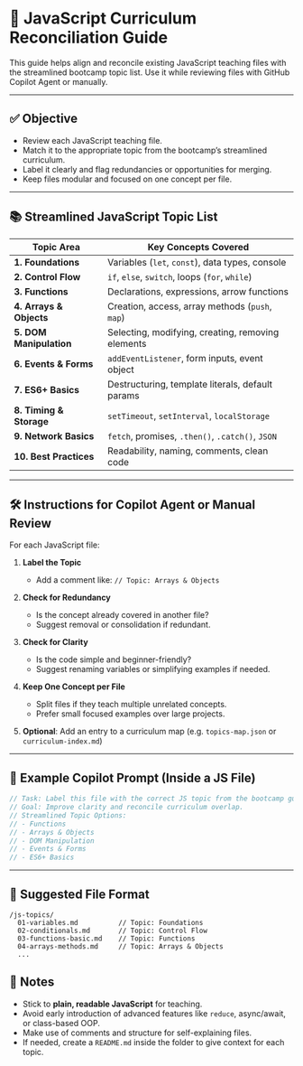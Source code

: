 # 🧭 JavaScript Curriculum Reconciliation Guide

This guide helps align and reconcile existing JavaScript teaching files with the streamlined bootcamp topic list. Use it while reviewing files with GitHub Copilot Agent or manually.

---

## ✅ Objective

- Review each JavaScript teaching file.
- Match it to the appropriate topic from the bootcamp’s streamlined curriculum.
- Label it clearly and flag redundancies or opportunities for merging.
- Keep files modular and focused on one concept per file.

---

## 📚 Streamlined JavaScript Topic List

| Topic Area              | Key Concepts Covered                              |
| ----------------------- | ------------------------------------------------- |
| **1. Foundations**      | Variables (`let`, `const`), data types, console   |
| **2. Control Flow**     | `if`, `else`, `switch`, loops (`for`, `while`)    |
| **3. Functions**        | Declarations, expressions, arrow functions        |
| **4. Arrays & Objects** | Creation, access, array methods (`push`, `map`)   |
| **5. DOM Manipulation** | Selecting, modifying, creating, removing elements |
| **6. Events & Forms**   | `addEventListener`, form inputs, event object     |
| **7. ES6+ Basics**      | Destructuring, template literals, default params  |
| **8. Timing & Storage** | `setTimeout`, `setInterval`, `localStorage`       |
| **9. Network Basics**   | `fetch`, promises, `.then()`, `.catch()`, `JSON`  |
| **10. Best Practices**  | Readability, naming, comments, clean code         |

---

## 🛠️ Instructions for Copilot Agent or Manual Review

For each JavaScript file:

1. **Label the Topic**

   - Add a comment like: `// Topic: Arrays & Objects`

2. **Check for Redundancy**

   - Is the concept already covered in another file?
   - Suggest removal or consolidation if redundant.

3. **Check for Clarity**

   - Is the code simple and beginner-friendly?
   - Suggest renaming variables or simplifying examples if needed.

4. **Keep One Concept per File**

   - Split files if they teach multiple unrelated concepts.
   - Prefer small focused examples over large projects.

5. **Optional**: Add an entry to a curriculum map (e.g. `topics-map.json` or `curriculum-index.md`)

---

## 🧠 Example Copilot Prompt (Inside a JS File)

```js
// Task: Label this file with the correct JS topic from the bootcamp guide.
// Goal: Improve clarity and reconcile curriculum overlap.
// Streamlined Topic Options:
// - Functions
// - Arrays & Objects
// - DOM Manipulation
// - Events & Forms
// - ES6+ Basics
```

---

## 🔄 Suggested File Format

```
/js-topics/
  01-variables.md          // Topic: Foundations
  02-conditionals.md       // Topic: Control Flow
  03-functions-basic.md    // Topic: Functions
  04-arrays-methods.md     // Topic: Arrays & Objects
  ...
```

## 📌 Notes

- Stick to **plain, readable JavaScript** for teaching.
- Avoid early introduction of advanced features like `reduce`, async/await, or class-based OOP.
- Make use of comments and structure for self-explaining files.
- If needed, create a `README.md` inside the folder to give context for each topic.
